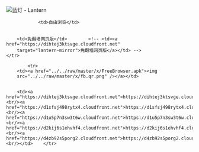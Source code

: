 

<img src="../../raw/master/x/8e0a2b81.c82003be.LanternYellow2.png" alt="蓝灯 - Lantern"/>
<table>
    <tr>
                
                <td>自由浏览</td>
        
        
        <td>免翻墙网页版</td>        <!-- <td><a href="https://dihtej3ktsvge.cloudfront.net"
        target="lantern-mirror">免翻墙网页版</a></td> -->
    </tr>
    
            <tr>
        <td><a href="../../raw/master/x/FreeBrowser.apk"><img
        src="../../raw/master/x/fb.qr.png" /></a></td>

        
        <td><a href="https://dihtej3ktsvge.cloudfront.net">https://dihtej3ktsvge.cloudfront.net</a><br/><a href="https://d1sfsj498rytx4.cloudfront.net">https://d1sfsj498rytx4.cloudfront.net</a><br/><a href="https://d1u5p7n3sw3t6w.cloudfront.net">https://d1u5p7n3sw3t6w.cloudfront.net</a><br/><a href="https://d2kij6s1ehvhf4.cloudfront.net">https://d2kij6s1ehvhf4.cloudfront.net</a><br/><a href="https://d4zb92s5porg2.cloudfront.net">https://d4zb92s5porg2.cloudfront.net</a><br/></td>    </tr>
</table>
